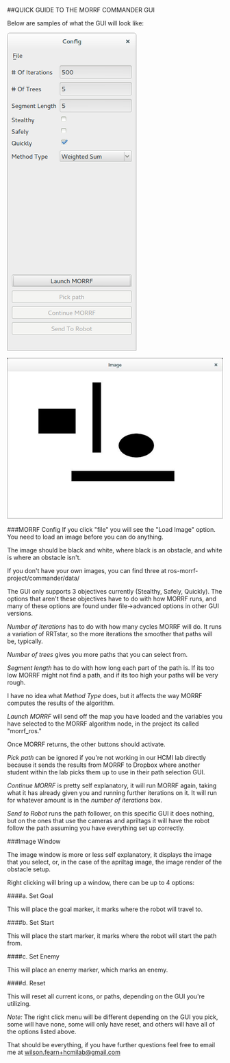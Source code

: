 ##QUICK GUIDE TO THE MORRF COMMANDER GUI

Below are samples of what the GUI will look like:

![Alt text](/commander/readme_images/Morrf_config.png?raw=true "MORRF Config")

![Alt text](/commander/readme_images/MORRF_GUI.jpg?raw=true "MORRF Window")

###MORRF Config
If you click "file" you will see the "Load Image" option. You need to load an image before you can do anything.

The image should be black and white, where black is an obstacle, and white is where an obstacle isn't.

If you don't have your own images, you can find three at ros-morrf-project/commander/data/

The GUI only supports 3 objectives currently (Stealthy, Safely, Quickly). The options that aren't these objectives have to do with how MORRF runs, and many of these options are found under file->advanced options in other GUI versions.

*Number of Iterations* has to do with how many cycles MORRF will do. It runs a variation of RRTstar, so the more iterations the smoother that paths will be, typically.

*Number of trees* gives you more paths that you can select from.

*Segment length* has to do with how long each part of the path is. If its too low MORRF might not find a path, and if its too high your paths will be very rough.

I have no idea what *Method Type* does, but it affects the way MORRF computes the results of the algorithm.

*Launch MORRF* will send off the map you have loaded and the variables you have selected to the MORRF algorithm node, in the project its called "morrf_ros."

Once MORRF returns, the other buttons should activate.

*Pick path* can be ignored if you're not working in our HCMI lab directly because it sends the results from MORRF to Dropbox where another student within the lab picks them up to use in their path selection GUI.

*Continue MORRF* is pretty self explanatory, it will run MORRF again, taking what it has already given you and running further iterations on it. It will run for whatever amount is in the *number of iterations* box.

*Send to Robot* runs the path follower, on this specific GUI it does nothing, but on the ones that use the cameras and apriltags it will have the robot follow the path assuming you have everything set up correctly.


###Image Window

The image window is more or less self explanatory, it displays the image that you select, or, in the case of the apriltag image, the image render of the obstacle setup.

Right clicking will bring up a window, there can be up to 4 options:

####a. Set Goal

This will place the goal marker, it marks where the robot will travel to.

####b. Set Start

This will place the start marker, it marks where the robot will start the path from.

####c. Set Enemy

This will place an enemy marker, which marks an enemy.

####d. Reset

This will reset all current icons, or paths, depending on the GUI you're utilizing.

*Note:* The right click menu will be different depending on the GUI you pick, some will have none, some will only have reset, and others will have all of the options listed above.

That should be everything, if you have further questions feel free to email me at wilson.fearn+hcmilab@gmail.com
